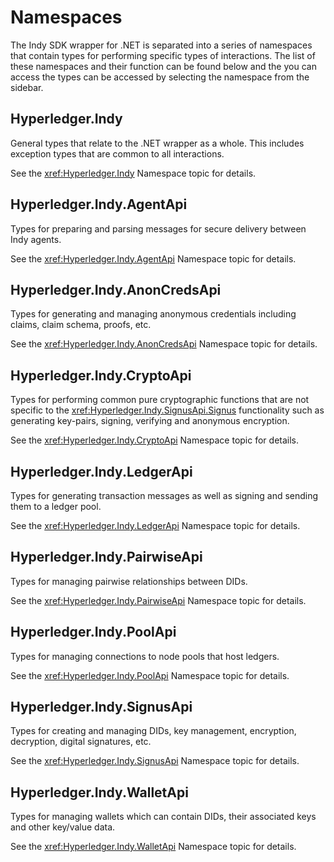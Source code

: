 
# Namespaces
The Indy SDK wrapper for .NET is separated into a series of namespaces that contain types for performing specific
types of interactions.  The list of these namespaces and their function can be found below and the you can access the types
can be accessed by selecting the namespace from the sidebar.

## Hyperledger.Indy
General types that relate to the .NET wrapper as a whole.  This includes exception types that are common to all interactions.  

See the <xref:Hyperledger.Indy> Namespace topic for details. 

## Hyperledger.Indy.AgentApi
Types for preparing and parsing messages for secure delivery between Indy agents.

See the <xref:Hyperledger.Indy.AgentApi> Namespace topic for details. 

## Hyperledger.Indy.AnonCredsApi
Types for generating and managing anonymous credentials including claims, claim schema, proofs, etc.

See the <xref:Hyperledger.Indy.AnonCredsApi> Namespace topic for details. 

## Hyperledger.Indy.CryptoApi
Types for performing common pure cryptographic functions that are not specific to the <xref:Hyperledger.Indy.SignusApi.Signus> functionality such as generating 
key-pairs, signing, verifying and anonymous encryption.

See the <xref:Hyperledger.Indy.CryptoApi> Namespace topic for details. 

## Hyperledger.Indy.LedgerApi
Types for generating transaction messages as well as signing and sending them to a ledger pool.

See the <xref:Hyperledger.Indy.LedgerApi> Namespace topic for details. 

## Hyperledger.Indy.PairwiseApi
Types for managing pairwise relationships between DIDs.

See the <xref:Hyperledger.Indy.PairwiseApi> Namespace topic for details. 

## Hyperledger.Indy.PoolApi
Types for managing connections to node pools that host ledgers.

See the <xref:Hyperledger.Indy.PoolApi> Namespace topic for details. 

## Hyperledger.Indy.SignusApi
Types for creating and managing DIDs, key management, encryption, decryption, digital signatures, etc.

See the <xref:Hyperledger.Indy.SignusApi> Namespace topic for details. 

## Hyperledger.Indy.WalletApi
Types for managing wallets which can contain DIDs, their associated keys and other key/value data.

See the <xref:Hyperledger.Indy.WalletApi> Namespace topic for details. 